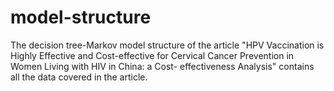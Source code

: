 # model-structure
The decision tree-Markov model structure of the article "HPV Vaccination is Highly Effective and Cost-effective for Cervical Cancer Prevention in Women Living with HIV in China: a Cost- effectiveness Analysis" contains all the data covered in the article.
